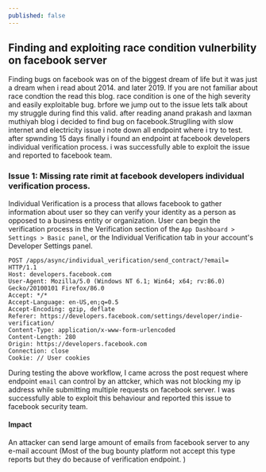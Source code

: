 ```yaml
---
published: false
---
```


## Finding and exploiting race condition vulnerbility on facebook server
 Finding bugs on facebook was on of the biggest dream of life but it was just a dream when i read about 2014. and later 2019.
If you are not familiar about race condtion the read this blog. race condition is one of the high severity and easily exploitable bug.
brfore we jump out to the issue lets talk about my struggle during find this valid. after reading anand prakash and laxman muthiyah blog i decided to 
find bug on facebook.Struglling with slow internet and electricity issue i note down all endpoint where i try to test. after spwnding 15 days finally i found an endpoint 
at facebook developers individual verification process. i was successfully able to exploit the issue and reported to facebook team.

### Issue 1: Missing rate rimit at facebook developers individual verification process.

Individual Verification is a process that allows facebook to gather information about user so they can verify your identity as a person as opposed to a business entity or organization. User can begin the verification process in the Verification section of the `App Dashboard > Settings > Basic panel`, or the Individual Verification tab in your account's Developer Settings panel.

```
POST /apps/async/individual_verification/send_contract/?email= HTTP/1.1
Host: developers.facebook.com
User-Agent: Mozilla/5.0 (Windows NT 6.1; Win64; x64; rv:86.0) Gecko/20100101 Firefox/86.0
Accept: */*
Accept-Language: en-US,en;q=0.5
Accept-Encoding: gzip, deflate
Referer: https://developers.facebook.com/settings/developer/indie-verification/
Content-Type: application/x-www-form-urlencoded
Content-Length: 280
Origin: https://developers.facebook.com
Connection: close
Cookie: // User cookies

```

During testing the above workflow, I came across the post request where endpoint `email` can control by an attcker, which was not blocking my ip address while submitting multiple requests on facebook server. I was successfully able to exploit this behaviour and reported this issue to facebook security team.    

#### Impact

An attacker can send large amount of emails from facebook server to any e-mail account (Most of the bug bounty platform not accept this type reports but they do because of verification endpoint. )
   




